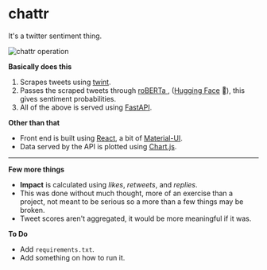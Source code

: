 # chattr
It's a twitter sentiment thing.

![chattr operation](ss/chattr.gif)

**Basically does this**

1. Scrapes tweets using [twint](https://github.com/twintproject/twint).
2. Passes the scraped tweets through [roBERTa ](https://huggingface.co/cardiffnlp/twitter-roberta-base-sentiment), ([Hugging Face](https://github.com/huggingface/transformers) 🤗), this gives sentiment probabilities.
3. All of the above is served using [FastAPI](https://fastapi.tiangolo.com/).

**Other than that**
- Front end is built using [React](https://reactjs.org/), a bit of [Material-UI](https://material-ui.com/).
- Data served by the API is plotted using [Chart.js](https://www.chartjs.org/).
    
---

**Few more things**
- **Impact** is calculated using *likes*, *retweets*, and *replies*.
- This was done without much thought, more of an exercise than a project, not meant to be serious so a more than a few things may be broken.
- Tweet scores aren't aggregated, it would be more meaningful if it was.
    
**To Do**
- Add `requirements.txt`.
- Add something on how to run it.